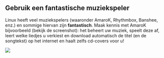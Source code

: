 <?php require("../../entete.php");?> <?php require("../../base.php");?> <?php require("../../fonctions.php");?>

<div id="corps">

<h2>Gebruik een fantastische muziekspeler</h2>

<p>Linux heeft veel muziekspelers (waaronder AmaroK, Rhythmbox, Banshee, enz.) en sommige hiervan zijn <b>fantastisch</b>. Maak kennis met AmaroK bijvoorbeeld (bekijk de screenshot): het beheert uw muziek, speelt deze af, leert welke liedjes u verkiest en download automatisch de titel (en de songtekst) op het internet en haalt zelfs cd-covers voor u!</p>

<img src="Images/amarok.png" />

</div>


